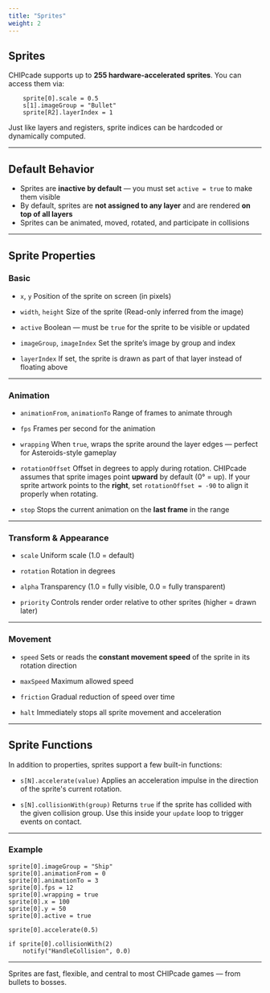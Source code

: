 ```yaml
---
title: "Sprites"
weight: 2
---
```


## Sprites

CHIPcade supports up to **255 hardware-accelerated sprites**. You can access them via:

```chipcade
    sprite[0].scale = 0.5
    s[1].imageGroup = "Bullet"
    sprite[R2].layerIndex = 1
```

Just like layers and registers, sprite indices can be hardcoded or dynamically computed.

---

## Default Behavior

- Sprites are **inactive by default** — you must set `active = true` to make them visible
- By default, sprites are **not assigned to any layer** and are rendered **on top of all layers**
- Sprites can be animated, moved, rotated, and participate in collisions

---

## Sprite Properties

### Basic

- `x`, `y`
  Position of the sprite on screen (in pixels)

- `width`, `height`
  Size of the sprite (Read-only inferred from the image)

- `active`
  Boolean — must be `true` for the sprite to be visible or updated

- `imageGroup`, `imageIndex`
  Set the sprite’s image by group and index

- `layerIndex`
  If set, the sprite is drawn as part of that layer instead of floating above

---

### Animation

- `animationFrom`, `animationTo`
  Range of frames to animate through

- `fps`
  Frames per second for the animation

- `wrapping`
  When `true`, wraps the sprite around the layer edges — perfect for Asteroids-style gameplay

- `rotationOffset`
  Offset in degrees to apply during rotation.
  CHIPcade assumes that sprite images point **upward** by default (0° = up).
  If your sprite artwork points to the **right**, set `rotationOffset = -90` to align it properly when rotating.

- `stop`
  Stops the current animation on the **last frame** in the range

---

### Transform & Appearance

- `scale`
  Uniform scale (1.0 = default)

- `rotation`
  Rotation in degrees

- `alpha`
  Transparency (1.0 = fully visible, 0.0 = fully transparent)

- `priority`
  Controls render order relative to other sprites (higher = drawn later)

---

### Movement

- `speed`
  Sets or reads the **constant movement speed** of the sprite in its rotation direction

- `maxSpeed`
  Maximum allowed speed

- `friction`
  Gradual reduction of speed over time

- `halt`
  Immediately stops all sprite movement and acceleration

---

## Sprite Functions

In addition to properties, sprites support a few built-in functions:

- `s[N].accelerate(value)`
  Applies an acceleration impulse in the direction of the sprite's current rotation.

- `s[N].collisionWith(group)`
  Returns `true` if the sprite has collided with the given collision group.
  Use this inside your `update` loop to trigger events on contact.

---

### Example

```chipcade
sprite[0].imageGroup = "Ship"
sprite[0].animationFrom = 0
sprite[0].animationTo = 3
sprite[0].fps = 12
sprite[0].wrapping = true
sprite[0].x = 100
sprite[0].y = 50
sprite[0].active = true

sprite[0].accelerate(0.5)

if sprite[0].collisionWith(2)
    notify("HandleCollision", 0.0)
```

---

Sprites are fast, flexible, and central to most CHIPcade games — from bullets to bosses.
